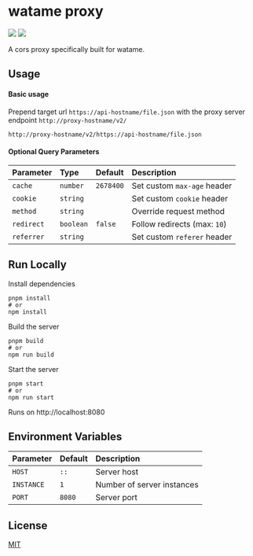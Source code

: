 # watame proxy

<img src="https://img.shields.io/github/package-json/v/kylsgl/watame-proxy" /> <img src="https://img.shields.io/github/license/kylsgl/watame-proxy" />

A cors proxy specifically built for watame.

## Usage

#### Basic usage

Prepend target url `https://api-hostname/file.json` with the proxy server endpoint `http://proxy-hostname/v2/`

```
http://proxy-hostname/v2/https://api-hostname/file.json
```

#### Optional Query Parameters

| Parameter  | Type      | Default   | Description                  |
| :--------- | :-------- | :-------- | :--------------------------- |
| `cache`    | `number`  | `2678400` | Set custom `max-age` header  |
| `cookie`   | `string`  |           | Set custom `cookie` header   |
| `method`   | `string`  |           | Override request method      |
| `redirect` | `boolean` | `false`   | Follow redirects (max: `10`) |
| `referrer` | `string`  |           | Set custom `referer` header  |

## Run Locally

Install dependencies

```
pnpm install
# or
npm install
```

Build the server

```
pnpm build
# or
npm run build
```

Start the server

```
pnpm start
# or
npm run start
```

Runs on http://localhost:8080

## Environment Variables

| Parameter  | Default | Description                |
| :--------- | :------ | :------------------------- |
| `HOST`     | `::`    | Server host                |
| `INSTANCE` | `1`     | Number of server instances |
| `PORT`     | `8080`  | Server port                |

## License

[MIT](https://github.com/kylsgl/watame-proxy/blob/main/LICENSE)
